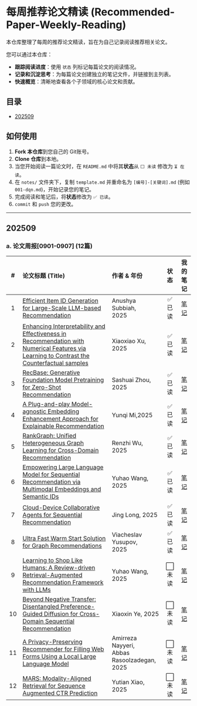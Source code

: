 # 每周推荐论文精读 (Recommended-Paper-Weekly-Reading)

本仓库整理了每周的推荐论文精读，旨在为自己记录阅读推荐相关论文。

您可以通过本仓库：
- **跟踪阅读进度**：使用 `状态` 列标记每篇论文的阅读情况。
- **记录和沉淀思考**：为每篇论文创建独立的笔记文件，并链接到主列表。
- **快速概览**：清晰地查看各个子领域的核心论文和贡献。

## 目录
- [202509](#202509)


## 如何使用
1. **Fork 本仓库**到您自己的 Git账号。
2. **Clone 仓库**到本地。
3. 当您开始阅读一篇论文时，在 `README.md` 中将其**状态**从 `⬜️ 未读` 修改为 `⏳ 在读`。
4. 在 `notes/` 文件夹下，复制 `template.md` 并重命名为 `[编号]-[关键词].md` (例如 `001-dqn.md`)，开始记录您的笔记。
5. 完成阅读和笔记后，将**状态**修改为 `✅ 已读`。
6. `commit` 和 `push` 您的更改。

---

## 202509

### a. 论文周报[0901-0907] (12篇)
| # | 论文标题 (Title) | 作者 & 年份 |    状态    |                  我的笔记                   |
|:-:|:---|:---|:--------:|:---------------------------------------:|
| 1 | [Efficient Item ID Generation for Large-Scale LLM-based Recommendation](https://arxiv.org/abs/2509.03746) | Anushya Subbiah,<br /> 2025 |   ✅ 已读   | [笔记](./notes/001-item-id-generation.md) |
| 2 | [Enhancing Interpretability and Effectiveness in Recommendation with Numerical Features via Learning to Contrast the Counterfactual samples](https://arxiv.org/abs/2509.03187) | Xiaoxiao Xu,<br /> 2025 |  ✅ 已读    |        [笔记](./notes/002-ccss.md)        |
| 3 | [RecBase: Generative Foundation Model Pretraining for Zero-Shot Recommendation](https://arxiv.org/abs/2509.03131) | Sashuai Zhou, <br />2025 |  ✅ 已读  |    [笔记](./notes/003-recbase.md)     |
| 4 | [A Plug-and-play Model-agnostic Embedding Enhancement Approach for Explainable Recommendation](https://arxiv.org/abs/2509.03130) | Yunqi Mi,2025 |  ✅ 已读   |     [笔记](./notes/004-rvrec.md)     |
| 5 | [ RankGraph: Unified Heterogeneous Graph Learning for Cross-Domain Recommendation](https://arxiv.org/abs/2509.02942) | Renzhi Wu, 2025 |  ✅ 已读   |        [笔记](./notes/005-rankgraph.md)         |
| 6 | [Empowering Large Language Model for Sequential Recommendation via Multimodal Embeddings and Semantic IDs](https://arxiv.org/abs/2509.02017) | Yuhao Wang, 2025 |  ✅ 已读  |      [笔记](./notes/006-mme-sid.md)       |
| 7 | [Cloud-Device Collaborative Agents for Sequential Recommendation](https://arxiv.org/abs/2509.01551) | Jing Long, 2025 |  ✅ 已读   |      [笔记](./notes/007-cda4rec.md)       |
| 8 | [Ultra Fast Warm Start Solution for Graph Recommendations](https://arxiv.org/abs/2509.01549) | Viacheslav Yusupov, <br />2025 |  ✅ 已读  |      [笔记](./notes/008-ultra-gcn.md)       |
| 9 | [Learning to Shop Like Humans: A Review-driven Retrieval-Augmented Recommendation Framework with LLMs](https://arxiv.org/abs/2509.00698) | Yuhao Wang, 2025 |  ⬜️ 未读   |      [笔记](./notes/009-rainbow.md)       |
| 10 | [Beyond Negative Transfer: Disentangled Preference-Guided Diffusion for Cross-Domain Sequential Recommendation](https://arxiv.org/abs/2509.00389) | Xiaoxin Ye, 2025 |  ⬜️ 未读   |      [笔记](./notes/010-rainbow.md)       |
| 11 | [A Privacy-Preserving Recommender for Filling Web Forms Using a Local Large Language Model](https://arxiv.org/abs/2509.01527) | Amirreza Nayyeri,<br /> Abbas Rasoolzadegan, 2025 |  ⬜️ 未读   |      [笔记](./notes/011-rainbow.md)       |
| 12 | [ MARS: Modality-Aligned Retrieval for Sequence Augmented CTR Prediction](https://arxiv.org/abs/2509.01184) | Yutian Xiao, 2025 |  ⬜️ 未读   |      [笔记](./notes/012-rainbow.md)       |

